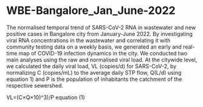 # WBE-Bangalore_Jan_June-2022
The normalised temporal trend of SARS-CoV-2 RNA in wastewater and new positive cases in Bangalore city from January-June 2022. 
By investigating viral RNA concentrations in the wastewater and correlating it with community testing data on a weekly basis, we generated an early and real-time map of COVID-19 infection dynamics in the city. We conducted two main analyses using the raw and normalised viral load. At the citywide level, we calculated the daily viral load, VL (copies/d) for SARS-CoV-2, by normalizing C (copies/mL) to the average daily STP flow, Q(L/d) using equation 1) and P is the population of inhabitants the catchment of the respective sewershed.

VL=(C×Q×10)^3)/P  equation (1)



